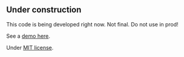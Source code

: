 ## Under construction
This code is being developed right now. Not final. Do not use in prod!

See a [demo here](http://anderrv.github.io/fillIn/ "Demo").

Under [MIT license](https://github.com/AnderRV/fillIn/blob/master/LICENSE.md "MIT license").
